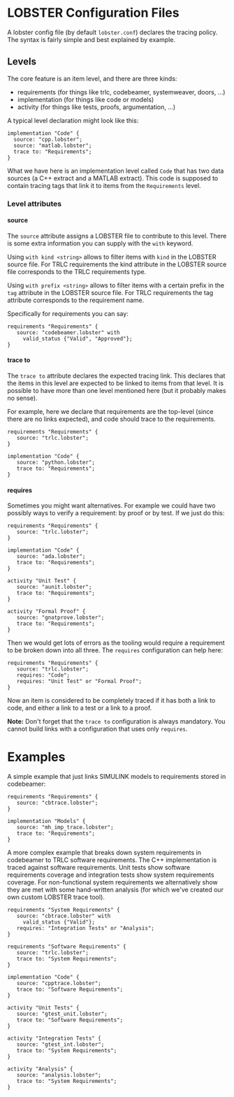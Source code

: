 # LOBSTER Configuration Files

A lobster config file (by default `lobster.conf`) declares the tracing
policy. The syntax is fairly simple and best explained by example.

## Levels

The core feature is an item level, and there are three kinds:

* requirements (for things like trlc, codebeamer, systemweaver, doors, ...)
* implementation (for things like code or models)
* activity (for things like tests, proofs, argumentation, ...)

A typical level declaration might look like this:

```
implementation "Code" {
  source: "cpp.lobster";
  source: "matlab.lobster";
  trace to: "Requirements";
}
```

What we have here is an implementation level called `Code` that has
two data sources (a C++ extract and a MATLAB extract). This code is
supposed to contain tracing tags that link it to items from the
`Requirements` level.

### Level attributes

#### source

The `source` attribute assigns a LOBSTER file to contribute to this
level. There is some extra information you can supply with the `with`
keyword.

Using `with kind <string>` allows to filter items with `kind` in the 
LOBSTER source file. For TRLC requirements the kind attribute in the 
LOBSTER source file corresponds to the TRLC requirements type.

Using `with prefix <string>` allows to filter items with a certain
prefix in the `tag` attribute in the LOBSTER source file. For TRLC 
requirements the tag attribute corresponds to the requirement name.

Specifically for requirements you can say:

```
requirements "Requirements" {
   source: "codebeamer.lobster" with
     valid_status {"Valid", "Approved"};
}
```

#### trace to

The `trace to` attribute declares the expected tracing link. This
declares that the items in this level are expected to be linked to
items from that level. It is possible to have more than one level
mentioned here (but it probably makes no sense).

For example, here we declare that requirements are the top-level
(since there are no links expected), and code should trace to the
requirements.

```
requirements "Requirements" {
   source: "trlc.lobster";
}

implementation "Code" {
   source: "python.lobster";
   trace to: "Requirements";
}
```

#### requires

Sometimes you might want alternatives. For example we could have two
possibly ways to verify a requirement: by proof or by test. If we just
do this:

```
requirements "Requirements" {
   source: "trlc.lobster";
}

implementation "Code" {
   source: "ada.lobster";
   trace to: "Requirements";
}

activity "Unit Test" {
   source: "aunit.lobster";
   trace to: "Requirements";
}

activity "Formal Proof" {
   source: "gnatprove.lobster";
   trace to: "Requirements";
}
```

Then we would get lots of errors as the tooling would require a
requirement to be broken down into all three. The `requires`
configuration can help here:


```
requirements "Requirements" {
   source: "trlc.lobster";
   requires: "Code";
   requires: "Unit Test" or "Formal Proof";
}
```

Now an item is considered to be completely traced if it has both a
link to code, and either a link to a test or a link to a proof.

**Note:**
Don't forget that the `trace to` configuration is always mandatory.
You cannot build links with a configuration that uses only `requires`.

# Examples

A simple example that just links SIMULINK models to requirements
stored in codebeamer:

```
requirements "Requirements" {
   source: "cbtrace.lobster";
}

implementation "Models" {
   source: "mh_imp_trace.lobster";
   trace to: "Requirements";
}
```

A more complex example that breaks down system requirements in
codebeamer to TRLC software requirements. The C++ implementation is
traced against software requirements. Unit tests show software
requirements coverage and integration tests show system requirements
coverage. For non-functional system requirements we alternatively show
they are met with some hand-written analysis (for which we've created
our own custom LOBSTER trace tool).

```
requirements "System Requirements" {
   source: "cbtrace.lobster" with
     valid_status {"Valid"};
   requires: "Integration Tests" or "Analysis";
}

requirements "Software Requirements" {
   source: "trlc.lobster";
   trace to: "System Requirements";
}

implementation "Code" {
   source: "cpptrace.lobster";
   trace to: "Software Requirements";
}

activity "Unit Tests" {
   source: "gtest_unit.lobster";
   trace to: "Software Requirements";
}

activity "Integration Tests" {
   source: "gtest_int.lobster";
   trace to: "System Requirements";
}

activity "Analysis" {
   source: "analysis.lobster";
   trace to: "System Requirements";
}
```
